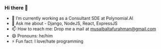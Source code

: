 ### Hi there 👋

- 🔭 I’m currently working as a Consultant SDE at Polynomial.AI
- 💬 Ask me about - Django, NodeJS, React, ExpressJS
- 📫 How to reach me: Drop me a mail at musaibaltafurahman@gmail.com
- 😄 Pronouns: he/him
- ⚡ Fun fact: I love/hate programming
